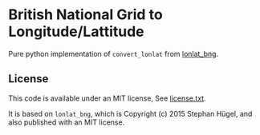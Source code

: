 # British National Grid to Longitude/Lattitude

Pure python implementation of `convert_lonlat` from [lonlat_bng](https://github.com/urschrei/lonlat_bng).


## License

This code is available under an MIT license, See [license.txt](./license.txt).

It is based on `lonlat_bng`, which is Copyright (c) 2015 Stephan Hügel, and also published with an MIT license.

